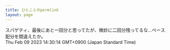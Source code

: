 ```yaml
---
title: ひとことのpermlink
layout: page
---
```

<div class="box" dt="1675920614368">
  スパゲティ、最後にあと一回分と思ってたが、微妙に二回分残ってるな…ペース配分を間違えたか。
  <div class="content is-small">Thu Feb 09 2023 14:30:14 GMT+0900 (Japan Standard Time)</div>
</div>